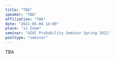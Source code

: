 ```yaml
---
title: "TBA"
speaker: "TBA"
affiliation: "TBA"
date: "2021-05-04 14:00"
place: "in Zoom"
seminar: "UIUC Probability Seminar Spring 2021" 
posttype: "seminar"
---
```


TBA
